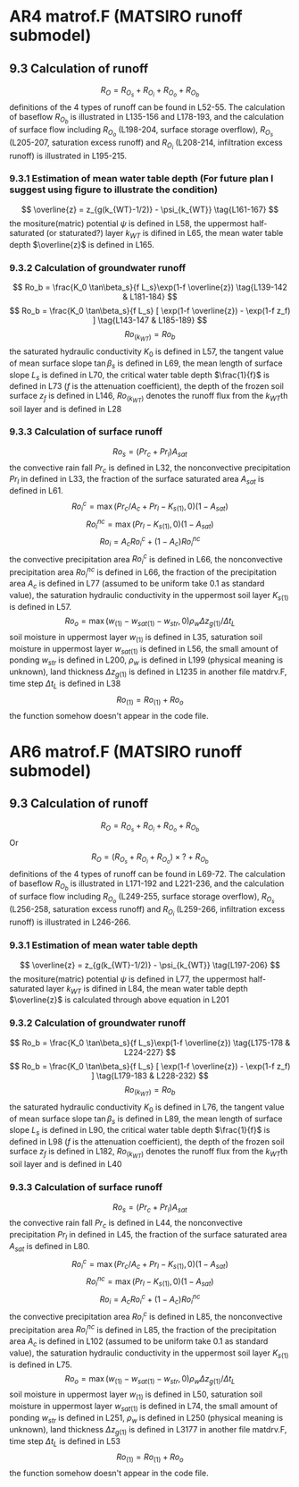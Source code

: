 # AR4 matrof.F (MATSIRO runoff submodel)
## 9.3 Calculation of runoff
$$
R_O=R_{O_s}+R_{O_i}+R_{O_o}+R_{O_b}
\tag{L227-228}
$$
definitions of the 4 types of runoff can be found in L52-55. The calculation of baseflow $R_{O_b}$ is illustrated in L135-156 and L178-193, and the calculation of surface flow including $R_{O_o}$ (L198-204, surface storage overflow), $R_{O_s}$ (L205-207, saturation excess runoff) and $R_{O_i}$ (L208-214, infiltration excess runoff) is illustrated in L195-215.
### 9.3.1 Estimation of mean water table depth (For future plan I suggest using figure to illustrate the condition)
$$
 \overline{z} = z_{g(k_{WT}-1/2)} - \psi_{k_{WT}} 
 \tag{L161-167}
$$
the mositure(matric) potential $\psi$ is defined in L58, the uppermost half-saturated (or staturated?) layer $k_{WT}$ is difined in L65, the mean water table depth $\overline{z}$ is defined in L165.
### 9.3.2 Calculation of groundwater runoff
$$
Ro_b = \frac{K_0 \tan\beta_s}{f L_s}\exp(1-f \overline{z}) 
 \tag{L139-142 & L181-184}
$$
$$
 Ro_b = \frac{K_0 \tan\beta_s}{f L_s}
  [ \exp(1-f \overline{z}) - \exp(1-f z_f) ] 
  \tag{L143-147 & L185-189}
$$
$$
 Ro_{(k_{WT})} = Ro_b
  \tag{L148-149 & L190-191}
$$
the saturated hydraulic conductivity $K_0$ is defined in L57, the tangent value of mean surface slope $\tan\beta_s$ is defined in L69, the mean length of surface slope $L_s$ is defined in L70, the critical water table depth $\frac{1}{f}$ is defined in L73 ($f$ is the attenuation coefficient), the depth of the frozen soil surface $z_f$ is defined in L146, $Ro_{(k_{WT})}$ denotes the runoff flux from the $k_{WT}$th soil layer and is defined in L28
### 9.3.3 Calculation of surface runoff
$$ 
Ro_s = (Pr_c + Pr_l) A_{sat} 
\tag{L206-207}
$$
the convective rain fall $Pr_c$ is defined in L32, the nonconvective precipitation $Pr_l$ in defined in L33, the fraction of the surface saturated area $A_{sat}$ is defined in L61.
$$
Ro_i^c = \max( Pr_c/A_c + Pr_l - K_{s(1)}, 0 ) (1 - A_{sat})
\tag{L209-210}
$$
$$
Ro_i^{nc} = \max( Pr_l - K_{s(1)}, 0 ) (1 - A_{sat})
\tag{L211}
$$
$$
Ro_i = A_c Ro_i^c + ( 1 - A_c ) Ro_i^{nc}
\tag{L212-214}
$$
the convective precipitation area $Ro_i^c$ is defined in L66, the nonconvective precipitation area $Ro_i^{nc}$ is defined in L66, the fraction of the precipitation area $A_c$ is defined in L77 (assumed to be uniform take 0.1 as standard value), the saturation hydraulic conductivity in the uppermost soil layer $K_{s(1)}$ is defined in L57.
$$
Ro_o = \max(w_{(1)} - w_{sat(1)} - w_{str}, 0) \rho_w \Delta z_{g(1)} / \Delta t_L
\tag{L204}
$$
soil moisture in uppermost layer $w_{(1)}$ is defined in L35, saturation soil moisture in uppermost layer $w_{sat(1)}$ is defined in L56, the small amount of ponding $w_{str}$ is defined in L200, $\rho_w$ is defined in L199 (physical meaning is unknown), land thickness $\Delta z_{g(1)}$ is defined in L1235 in another file matdrv.F, time step $\Delta t_L$ is defined in L38
$$
Ro_{(1)} = Ro_{(1)} + Ro_o
$$
the function somehow doesn't appear in the code file.

# AR6 matrof.F (MATSIRO runoff submodel)
## 9.3 Calculation of runoff
$$
R_O=R_{O_s}+R_{O_i}+R_{O_o}+R_{O_b}
\tag{L289-290 & L293-294 & L297-298}
$$
Or 
$$
R_O=(R_{O_s}+R_{O_i}+R_{O_o})\times?+R_{O_b}
\tag{L281-283}
$$
definitions of the 4 types of runoff can be found in L69-72. The calculation of baseflow $R_{O_b}$ is illustrated in L171-192 and L221-236, and the calculation of surface flow including $R_{O_o}$ (L249-255, surface storage overflow), $R_{O_s}$ (L256-258, saturation excess runoff) and $R_{O_i}$ (L259-266, infiltration excess runoff) is illustrated in L246-266.
### 9.3.1 Estimation of mean water table depth
$$
 \overline{z} = z_{g(k_{WT}-1/2)} - \psi_{k_{WT}}
 \tag{L197-206}
$$
the mositure(matric) potential $\psi$ is defined in L77, the uppermost half-saturated layer $k_{WT}$ is difined in L84, the mean water table depth $\overline{z}$ is calculated through above equation in L201
### 9.3.2 Calculation of groundwater runoff
$$
Ro_b = \frac{K_0 \tan\beta_s}{f L_s}\exp(1-f \overline{z}) 
 \tag{L175-178 & L224-227}
$$
$$
 Ro_b = \frac{K_0 \tan\beta_s}{f L_s}
  [ \exp(1-f \overline{z}) - \exp(1-f z_f) ] 
  \tag{L179-183 & L228-232}
$$
$$
 Ro_{(k_{WT})} = Ro_b
  \tag{L184-185 & L233-234}
$$
the saturated hydraulic conductivity $K_0$ is defined in L76, the tangent value of mean surface slope $\tan\beta_s$ is defined in L89, the mean length of surface slope $L_s$ is defined in L90, the critical water table depth $\frac{1}{f}$ is defined in L98 ($f$ is the attenuation coefficient), the depth of the frozen soil surface $z_f$ is defined in L182, $Ro_{(k_{WT})}$ denotes the runoff flux from the $k_{WT}$th soil layer and is defined in L40
### 9.3.3 Calculation of surface runoff
$$ 
Ro_s = (Pr_c + Pr_l) A_{sat} 
\tag{L257-258}
$$
the convective rain fall $Pr_c$ is defined in L44, the nonconvective precipitation $Pr_l$ in defined in L45, the fraction of the surface saturated area $A_{sat}$ is defined in L80.
$$
Ro_i^c = \max( Pr_c/A_c + Pr_l - K_{s(1)}, 0 ) (1 - A_{sat})
\tag{L260-261}
$$
$$
Ro_i^{nc} = \max( Pr_l - K_{s(1)}, 0 ) (1 - A_{sat})
\tag{L262}
$$
$$
Ro_i = A_c Ro_i^c + ( 1 - A_c ) Ro_i^{nc}
\tag{L263-265}
$$
the convective precipitation area $Ro_i^c$ is defined in L85, the nonconvective precipitation area $Ro_i^{nc}$ is defined in L85, the fraction of the precipitation area $A_c$ is defined in L102 (assumed to be uniform take 0.1 as standard value), the saturation hydraulic conductivity in the uppermost soil layer $K_{s(1)}$ is defined in L75.
$$
Ro_o = \max(w_{(1)} - w_{sat(1)} - w_{str}, 0) \rho_w \Delta z_{g(1)} / \Delta t_L
\tag{L255}
$$
soil moisture in uppermost layer $w_{(1)}$ is defined in L50, saturation soil moisture in uppermost layer $w_{sat(1)}$ is defined in L74, the small amount of ponding $w_{str}$ is defined in L251, $\rho_w$ is defined in L250 (physical meaning is unknown), land thickness $\Delta z_{g(1)}$ is defined in L3177 in another file matdrv.F, time step $\Delta t_L$ is defined in L53
$$
Ro_{(1)} = Ro_{(1)} + Ro_o
$$
the function somehow doesn't appear in the code file.
